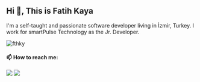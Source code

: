 ## Hi 👋, This is Fatih Kaya

I'm a self-taught and passionate software developer living in İzmir, Turkey. I work for smartPulse Technology as the Jr. Developer. 

<p align="left"> <img src="https://komarev.com/ghpvc/?username=fthky&label=Profile%20views&color=0e75b6&style=flat" alt="fthky" /> </p>

#### :mailbox: How to reach me:
[<img src="https://img.icons8.com/color/30/gmail--v1.png"/>](mailto:fatihkaaya@outlook.com)    [<img target="_blank" src="https://img.icons8.com/color/30/linkedin-circled--v1.png"/>](https://www.linkedin.com/in/fthky)











